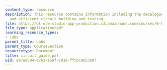 ```yaml
---
content_type: resource
description: This resource contains information including the decalogue for effective
  and efficient circuit building and testing.
file: https://ol-ocw-studio-app-production.s3.amazonaws.com/courses/6-071j-introduction-to-electronics-signals-and-measurement-spring-2006/e87ea594d76315afcd18ff5bca653a07_circuit_guide.pdf
file_type: application/pdf
learning_resource_types:
- Labs
parent_title: Labs
parent_type: CourseSection
resourcetype: Document
title: circuit_guide.pdf
uid: e87ea594-d763-15af-cd18-ff5bca653a07
---
```

